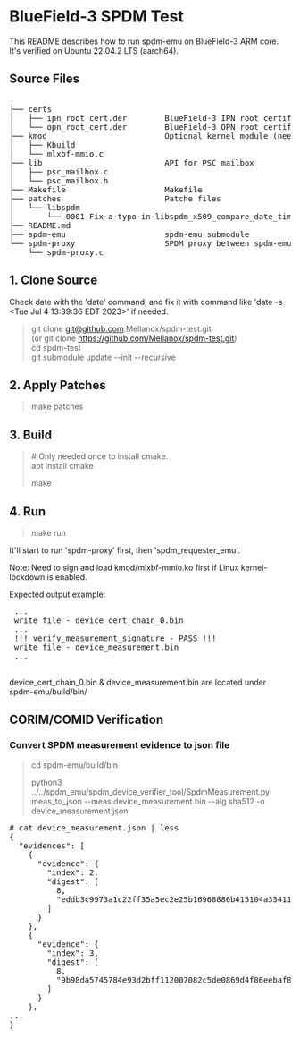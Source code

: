 # BlueField-3 SPDM Test

This README describes how to run spdm-emu on BlueField-3 ARM core. It's
verified on Ubuntu 22.04.2 LTS (aarch64).

## Source Files
<pre>  
├── certs  
│   ├── ipn_root_cert.der        BlueField-3 IPN root certificate  
│   └── opn_root_cert.der        BlueField-3 OPN root certificate  
├── kmod                         Optional kernel module (needed for Linux kernel lockdown)  
│   ├── Kbuild  
│   └── mlxbf-mmio.c  
├── lib                          API for PSC mailbox  
│   ├── psc_mailbox.c  
│   └── psc_mailbox.h  
├── Makefile                     Makefile  
├── patches                      Patche files  
│   └── libspdm  
│       └── 0001-Fix-a-typo-in-libspdm_x509_compare_date_time.patch  
├── README.md  
├── spdm-emu                     spdm-emu submodule  
└── spdm-proxy                   SPDM proxy between spdm-emu and PSC  
    └── spdm-proxy.c  
</pre>
## 1. Clone Source

Check date with the 'date' command, and fix it with command like 'date -s <Tue Jul  4 13:39:36 EDT 2023>' if needed.

> git clone git@github.com:Mellanox/spdm-test.git  
> (or git clone https://github.com/Mellanox/spdm-test.git)  
> cd spdm-test  
> git submodule update --init --recursive  

## 2. Apply Patches

> make patches  

## 3. Build

> \# Only needed once to install cmake.  
> apt install cmake  
> 
> make

## 4. Run

> make run  

 It'll start to run 'spdm-proxy' first, then 'spdm_requester_emu'.  
 
 Note: Need to sign and load kmod/mlxbf-mmio.ko first if Linux kernel-lockdown is enabled.

 Expected output example:  
 <pre>
 ...  
 write file - device_cert_chain_0.bin  
 ...  
 !!! verify_measurement_signature - PASS !!!  
 write file - device_measurement.bin  
 ...  
 </pre>

 device_cert_chain_0.bin & device_measurement.bin are located under
 spdm-emu/build/bin/

## CORIM/COMID Verification

### Convert SPDM measurement evidence to json file
> cd spdm-emu/build/bin  
> 
> python3 ../../spdm_emu/spdm_device_verifier_tool/SpdmMeasurement.py meas_to_json --meas device_measurement.bin --alg sha512 -o device_measurement.json

<pre>
# cat device_measurement.json | less
{
  "evidences": [
    {
      "evidence": {
        "index": 2,
        "digest": [
          8,
          "eddb3c9973a1c22ff35a5ec2e25b16968886b415104a3341118a4747a64615899b537737634b5fe2b236925d17227dd5c2287d1bf9eba427b3d43f8f744bd981"
        ]
      }
    },
    {
      "evidence": {
        "index": 3,
        "digest": [
          8,
          "9b98da5745784e93d2bff112007082c5de0869d4f86eebaf816ae1afef4fae2bbb393f2099c4cf781e6f6efa0ae2c773dbd3a17dfd9414672e27dae420bce590"
        ]
      }
    },
...
}
</pre>
